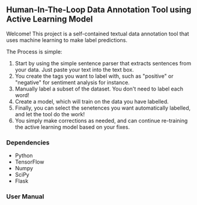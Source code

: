 ## Human-In-The-Loop Data Annotation Tool using Active Learning Model

Welcome! This project is a self-contained textual data annotation tool that uses machine learning to make label predictions.

The Process is simple:
1. Start by using the simple sentence parser that extracts sentences from your data. Just paste your text into the text box.
2. You create the tags you want to label with, such as "positive" or "negative" for sentiment analysis for instance.
3. Manually label a subset of the dataset. You don't need to label each word!
4. Create a model, which will train on the data you have labelled.
5. Finally, you can select the senetences you want automatically labelled, and let the tool do the work!
6. You simply make corrections as needed, and can continue re-training the active learning model based on your fixes.

### Dependencies
* Python
* TensorFlow
* Numpy
* SciPy
* Flask


### User Manual

